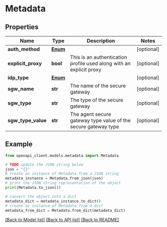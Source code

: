 # Metadata


## Properties

Name | Type | Description | Notes
------------ | ------------- | ------------- | -------------
**auth_method** | [**Enum**](Enum.md) |  | [optional] 
**explicit_proxy** | **bool** | This is an authentication profile used along with an explicit proxy | [optional] 
**idp_type** | [**Enum**](Enum.md) |  | [optional] 
**sgw_name** | **str** | The name of the secure gateway | [optional] 
**sgw_type** | **str** | The type of the secure gateway | [optional] 
**sgw_type_value** | **str** | The agent secure gateway type value of the secure gateway type | [optional] 

## Example

```python
from openapi_client.models.metadata import Metadata

# TODO update the JSON string below
json = "{}"
# create an instance of Metadata from a JSON string
metadata_instance = Metadata.from_json(json)
# print the JSON string representation of the object
print(Metadata.to_json())

# convert the object into a dict
metadata_dict = metadata_instance.to_dict()
# create an instance of Metadata from a dict
metadata_from_dict = Metadata.from_dict(metadata_dict)
```
[[Back to Model list]](../README.md#documentation-for-models) [[Back to API list]](../README.md#documentation-for-api-endpoints) [[Back to README]](../README.md)


